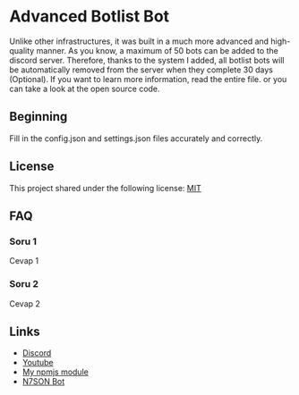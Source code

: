 # Advanced Botlist Bot 

Unlike other infrastructures, it was built in a much more advanced and high-quality manner. As you know, a maximum of 50 bots can be added to the discord server. Therefore, thanks to the system I added, all botlist bots will be automatically removed from the server when they complete 30 days (Optional). If you want to learn more information, read the entire file. or you can take a look at the open source code.

## Beginning

Fill in the config.json and settings.json files accurately and correctly.


## License

This project shared under the following license: [MIT](LICENSE)

## FAQ

### Soru 1

Cevap 1

### Soru 2

Cevap 2


## Links

- [Discord](https://discord.gg/eweRSKu3WG)
- [Youtube](https://youtube.com/@sshukurzade)
- [My npmjs module](https://npmjs.com/package/sennur)
- [N7SON Bot](https://bit.ly/whisperbot)
